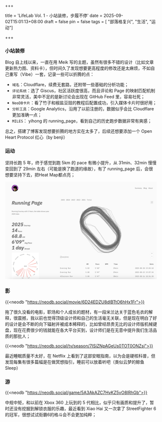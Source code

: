 +++

title = 'LifeLab Vol. 1 - 小站装修，步履不停'
date = 2025-09-02T15:01:13+08:00
draft = false
pin = false
tags = [ "部落格复兴", "生活", "运动"]

+++

### 小站装修

Blog 自上线以来，一直在用 Meik 写的主题，虽然有很多不错的设计（比如文章更新热力图、资料卡），但时间久了发现想要更高程度的修改还是太麻烦，不如自己重写（Vibe）一套，记录一些可以折腾的点：

- `域名`：Cloudflare，续费无套路，还附带一些基础的分析功能；
- `评论系统`：选了 Giscus，社区活跃度很高，而且评论和 Page 的映射匹配机制非常灵活，美中不足的是新讨论会出现在 GitHub Feed 里，容易社死；
- `NeoDB卡片`：看了竹子和椒盐豆豉的教程后配置成功，引入媒体卡片时很好用；
- `分析工具`：Google Analytics，沿用了以前注册的，数据似乎会比 Cloudflare 更加准确一点；
- `MILES`： yihong 的 running_page，看到自己的历史跑步数据非常有爽感；

总之，搭建了博客发现想要折腾的地方实在太多了，后续还想要添加一个 Open Heart Protocol 红心（by benji）

### 运动

坚持长跑 5 年，终于感觉到跑 5km 的 pace 有微小提升，从 31min、32min 慢慢变回到了 29min 左右（可能是换了跑道的缘故），有了 running_page 后，会很想要坚持下去，把Heat Map都点亮；

![MILES center large](https://raw.githubusercontent.com/looechao/blogimg/refs/heads/main/2025/running_page.jpg)

### 影

{{<neodb "https://neodb.social/movie/6D24EDZU8dlBTtO6hHx1Fr">}}

拖了很久没看的电影，职场和个人成长的题材，有一段米兰达关于蓝色毛衣的解释，很震撼，我以前也觉得顶级设计师和自己的生活毫无关联，但是现在明白了好的设计是会不断的向下辐射并被成本稀释的，比如曾经昂贵无比的设计师版机械键盘，现在花费很少的钱就能在各大平台买到，设计师们是在无意中提升我们生活品质的那批人；

{{<neodb "https://neodb.social/tv/season/7ISiZNpAGeUs0TOT0ONZsj">}}

最近睡眠质量不太好，在 Netflix 上看到了这部安眠指南，以为会是硬核科普，但发现每集有很多篇幅是在做冥想指引，睡前可以放着听吧（类似云梦的鲸鱼Sleep）

### 游

{{<neodb "https://neodb.social/game/5A3AkAZC7HvKZ5vO8lRhGb">}}

中规中矩，和以前在 Xbox 360 上玩到的 5 代相比，似乎只有画质和提升了，暂时还没有挖掘到解锁衣服的乐趣，最近看到 Xiao Hai 又一次拿了 StreetFighter 6 的冠军，很想试试街霸6的格斗会不会更加纯粹；

